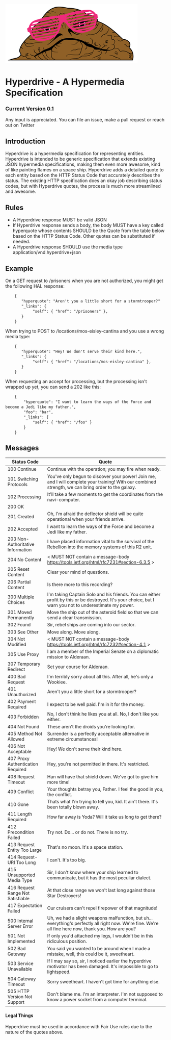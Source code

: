 ![Jabba the Hutt wearing shutter shades.](https://github.com/RichardMartinez/hyperdrive/blob/master/jabba.png "Hyperdrive Graphic")

# Hyperdrive - A Hypermedia Specification

### Current Version 0.1

Any input is appreciated. You can file an issue, make a pull request or reach out on Twitter

## Introduction

Hyperdrive is a hypermedia specification for representing entities.
Hyperdrive is intended to be generic specification that extends existing JSON hypermedia specifications,
making them even more awesome, kind of like painting flames on a space ship. Hyperdrive adds a detailed
quote to each entity based on the HTTP Status Code that accurately describes the status. The existing
HTTP specification does an okay job describing status codes, but with Hyperdrive quotes, the process is
much more streamlined and awesome.

## Rules

  * A Hyperdrive response MUST be valid JSON
  * If Hyperdrive response sends a body, the body MUST have a key called hyperquote whose contents SHOULD be the Quote from the table below based on the HTTP Status Code. Other quotes can be substituted if needed.
  * A Hyperdrive response SHOULD use the media type application/vnd.hyperdrive+json

## Example

On a GET request to /prisoners when you are not authorized, you might get the following HAL response:

```
    {
       "hyperquote": "Aren't you a little short for a stormtrooper?"
       "_links": {
            "self": { "href": "/prisoners" },
       }
    }
```

When trying to POST to /locations/mos-eisley-cantina and you use a wrong media type:

```
    {
       "hyperquote": "Hey! We don't serve their kind here.",
       "_links": {
            "self": { "href": "/locations/mos-eisley-cantina" },
       }
    }
```

When requesting an accept for processing, but the processing isn't wrapped up yet, you can send a 202 like this:

```
    {
        "hyperquote": "I want to learn the ways of the Force and become a Jedi like my father.",
        "foo": "bar",
        "_links": {
            "self": { "href": "/foo" }
        }
    }
```

## Messages

Status Code                         | Quote
------------------------------------|-----------------------------------------------------------------------
100	Continue                    | Continue with the operation; you may fire when ready.
101	Switching Protocols         | You've only begun to discover your power! Join me, and I will complete your training! With our combined strength, we can bring order to the galaxy.
102	Processing                  | It'll take a few moments to get the coordinates from the navi-computer.
200 OK                              |
201 Created                         | Oh, I'm afraid the deflector shield will be quite operational when your friends arrive.
202 Accepted                        | I want to learn the ways of the Force and become a Jedi like my father.
203 Non-Authoritative Information   | I have placed information vital to the survival of the Rebellion into the memory systems of this R2 unit.
204 No Content                      | < MUST NOT contain a message-body https://tools.ietf.org/html/rfc7231#section-6.3.5 >
205 Reset Content                   | Clear your mind of questions.
206 Partial Content                 | Is there more to this recording?
300 Multiple Choices                | I'm taking Captain Solo and his friends. You can either profit by this or be destroyed. It's your choice, but I warn you not to underestimate my power.
301 Moved Permanently               | Move the ship out of the asteroid field so that we can send a clear transmission.
302 Found                           | Sir, rebel ships are coming into our sector.
303 See Other                       | Move along. Move along.
304 Not Modified                    | < MUST NOT contain a message-body https://tools.ietf.org/html/rfc7232#section-4.1 >
305 Use Proxy                       | I am a member of the Imperial Senate on a diplomatic mission to Alderaan.
307 Temporary Redirect              | Set your course for Alderaan.
400 Bad Request                     | I'm terribly sorry about all this. After all, he's only a Wookiee.
401 Unauthorized                    | Aren't you a little short for a stormtrooper?
402 Payment Required                | I expect to be well paid. I'm in it for the money.
403 Forbidden                       | No, I don't think he likes you at all. No, I don't like you either.
404 Not Found                       | These aren't the droids you're looking for.
405 Method Not Allowed              | Surrender is a perfectly acceptable alternative in extreme circumstances!
406 Not Acceptable                  | Hey! We don't serve their kind here.
407 Proxy Authentication Required   | Hey, you're not permitted in there. It's restricted.
408 Request Timeout                 | Han will have that shield down. We've got to give him more time!
409 Conflict                        | Your thoughts betray you, Father. I feel the good in you, the conflict.
410 Gone                            | Thats what I'm trying to tell you, kid. It ain't there. It's been totally blown away.
411 Length Required                 | How far away is Yoda? Will it take us long to get there?
412 Precondition Failed             | Try not. Do... or do not. There is no try.
413 Request Entity Too Large        | That's no moon. It's a space station.
414 Request-URI Too Long            | I can't. It's too big.
415 Unsupported Media Type          | Sir, I don't know where your ship learned to communicate, but it has the most peculiar dialect.
416 Request Range Not Satisfiable   | At that close range we won't last long against those Star Destroyers!
417 Expectation Failed              | Our cruisers can't repel firepower of that magnitude!
500 Internal Server Error           | Uh, we had a slight weapons malfunction, but uh... everything's perfectly all right now. We're fine. We're all fine here now, thank you. How are you?
501 Not Implemented                 | If only you'd attached my legs, I wouldn't be in this ridiculous position.
502 Bad Gateway                     | You said you wanted to be around when I made a mistake, well, this could be it, sweetheart.
503 Service Unavailable             | If I may say so, sir, I noticed earlier the hyperdrive motivator has been damaged. It's impossible to go to lightspeed.
504 Gateway Timeout                 | Sorry sweetheart. I haven't got time for anything else.
505 HTTP Version Not Support        | Don't blame me. I'm an interpreter. I'm not supposed to know a power socket from a computer terminal.


#### Legal Things

Hyperdrive must be used in accordance with Fair Use rules due to the nature of the quotes above. 
